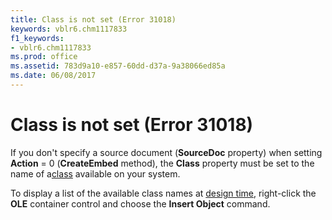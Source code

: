 ```yaml
---
title: Class is not set (Error 31018)
keywords: vblr6.chm1117833
f1_keywords:
- vblr6.chm1117833
ms.prod: office
ms.assetid: 783d9a10-e857-60dd-d37a-9a38066ed85a
ms.date: 06/08/2017
---
```



# Class is not set (Error 31018)

If you don't specify a source document (**SourceDoc** property) when setting **Action** = 0 (**CreateEmbed** method), the **Class** property must be set to the name of a[class](../../Glossary/vbe-glossary.md#clas) available on your system.

To display a list of the available class names at [design time](../../Glossary/vbe-glossary.md#design-time), right-click the  **OLE** container control and choose the **Insert Object** command.

